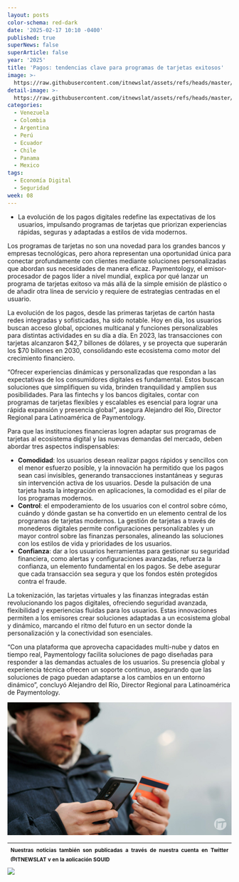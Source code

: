 ```yaml
---
layout: posts
color-schema: red-dark
date: '2025-02-17 10:10 -0400'
published: true
superNews: false
superArticle: false
year: '2025'
title: 'Pagos: tendencias clave para programas de tarjetas exitosos'
image: >-
  https://raw.githubusercontent.com/itnewslat/assets/refs/heads/master/img/540x320/Pagos-digitales-p.jpg
detail-image: >-
  https://raw.githubusercontent.com/itnewslat/assets/refs/heads/master/img/1024x680/Pagos-digitales-g.jpg
categories:
  - Venezuela
  - Colombia
  - Argentina
  - Perú
  - Ecuador
  - Chile
  - Panama
  - Mexico
tags:
  - Economía Digital
  - Seguridad
week: 08
---
```

- La evolución de los pagos digitales redefine las expectativas de los usuarios, impulsando programas de tarjetas que priorizan experiencias rápidas, seguras y adaptadas a estilos de vida modernos.

Los programas de tarjetas no son una novedad para los grandes bancos y empresas tecnológicas, pero ahora representan una oportunidad única para conectar profundamente con clientes mediante soluciones personalizadas que abordan sus necesidades de manera eficaz. Paymentology, el emisor-procesador de pagos líder a nivel mundial, explica por qué lanzar un programa de tarjetas exitoso va más allá de la simple emisión de plástico o de añadir otra línea de servicio y requiere de estrategias centradas en el usuario.

La evolución de los pagos, desde las primeras tarjetas de cartón hasta redes integradas y sofisticadas, ha sido notable. Hoy en día, los usuarios buscan acceso global, opciones multicanal y funciones personalizables para distintas actividades en su día a día. En 2023, las transacciones con tarjetas alcanzaron $42,7 billones de dólares, y se proyecta que superarán los $70 billones en 2030, consolidando este ecosistema como motor del crecimiento financiero.

“Ofrecer experiencias dinámicas y personalizadas que respondan a las expectativas de los consumidores digitales es fundamental. Estos buscan soluciones que simplifiquen su vida, brinden tranquilidad y amplíen sus posibilidades. Para las fintechs y los bancos digitales, contar con programas de tarjetas flexibles y escalables es esencial para lograr una rápida expansión y presencia global”, asegura Alejandro del Río, Director Regional para Latinoamérica de Paymentology.

Para que las instituciones financieras logren adaptar sus programas de tarjetas al ecosistema digital y las nuevas demandas del mercado, deben abordar tres aspectos indispensables:

- **Comodidad**: los usuarios desean realizar pagos rápidos y sencillos con el menor esfuerzo posible, y la innovación ha permitido que los pagos sean casi invisibles, generando transacciones instantáneas y seguras sin intervención activa de los usuarios. Desde la pulsación de una tarjeta hasta la integración en aplicaciones, la comodidad es el pilar de los programas modernos.
- **Control**: el empoderamiento de los usuarios con el control sobre cómo, cuándo y dónde gastan se ha convertido en un elemento central de los programas de tarjetas modernos. La gestión de tarjetas a través de monederos digitales permite configuraciones personalizables y un mayor control sobre las finanzas personales, alineando las soluciones con los estilos de vida y prioridades de los usuarios.
- **Confianza**: dar a los usuarios herramientas para gestionar su seguridad financiera, como alertas y configuraciones avanzadas, refuerza la confianza, un elemento fundamental en los pagos. Se debe asegurar que cada transacción sea segura y que los fondos estén protegidos contra el fraude.

La tokenización, las tarjetas virtuales y las finanzas integradas están revolucionando los pagos digitales, ofreciendo seguridad avanzada, flexibilidad y experiencias fluidas para los usuarios. Estas innovaciones permiten a los emisores crear soluciones adaptadas a un ecosistema global y dinámico, marcando el ritmo del futuro en un sector donde la personalización y la conectividad son esenciales.

“Con una plataforma que aprovecha capacidades multi-nube y datos en tiempo real, Paymentology facilita soluciones de pago diseñadas para responder a las demandas actuales de los usuarios. Su presencia global y experiencia técnica ofrecen un soporte continuo, asegurando que las soluciones de pago puedan adaptarse a los cambios en un entorno dinámico”, concluyó Alejandro del Río, Director Regional para Latinoamérica de Paymentology.

![](https://raw.githubusercontent.com/itnewslat/assets/refs/heads/master/img/540x320/Pagos-digitales-p.jpg)

<table style="height: 42px;" width="569">
<tbody>
<tr>
<td style="text-align: justify;"><sub><strong>Nuestras noticias también son publicadas a través de nuestra cuenta en Twitter <a href="https://twitter.com/itnewslat?lang=es">@ITNEWSLAT</a> y en la aplicación <a href="https://squidapp.co/en/">SQUID</a></strong></sub></td>
</tr>
</tbody>
</table>

<img src="https://tracker.metricool.com/c3po.jpg?hash=56f88a41e39ab42c063cc51676587a04"/>